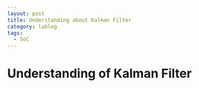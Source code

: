```yaml
---
layout: post
title: Understanding about Kalman Filter
category: lablog
tags:
  - SoC
---
```

# Understanding of Kalman Filter

